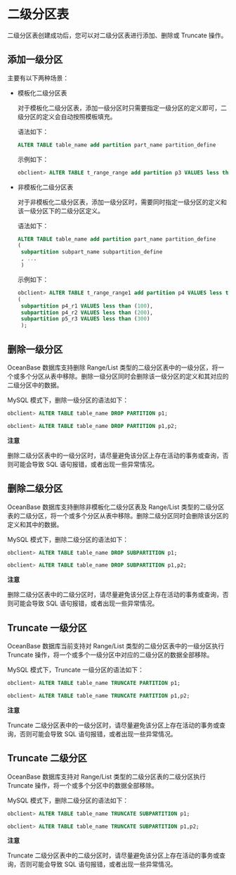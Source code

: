 二级分区表 
==========================

二级分区表创建成功后，您可以对二级分区表进行添加、删除或 Truncate 操作。

添加一级分区 
---------------------------

主要有以下两种场景：

* 模板化二级分区表

  对于模板化⼆级分区表，添加⼀级分区时只需要指定⼀级分区的定义即可，⼆级分区的定义会⾃动按照模板填充。

  语法如下：

  ```sql
  ALTER TABLE table_name add partition part_name partition_define
  ```

  

  示例如下：

  ```sql
  obclient> ALTER TABLE t_range_range add partition p3 VALUES less than (400);
  ```

  

* 非模板化二级分区表

  对于⾮模板化⼆级分区表，添加⼀级分区时，需要同时指定⼀级分区的定义和该⼀级分区下的⼆级分区定义。

  语法如下：

  ```sql
  ALTER TABLE table_name add partition part_name partition_define
  (
   subpartition subpart_name subpartition_define
   , ...
   )
  ```

  

  示例如下：

  ```sql
  obclient> ALTER TABLE t_range_range1 add partition p4 VALUES less than (500) 
  (
   subpartition p4_r1 VALUES less than (100),
   subpartition p4_r2 VALUES less than (200),
   subpartition p5_r3 VALUES less than (300)
   );
  ```

  




删除一级分区 
---------------------------

OceanBase 数据库支持删除 Range/List 类型的二级分区表中的一级分区，将一个或多个分区从表中移除。删除一级分区同时会删除该一级分区的定义和其对应的二级分区中的数据。

MySQL 模式下，删除一级分区的语法如下：

```sql
obclient> ALTER TABLE table_name DROP PARTITION p1;

obclient> ALTER TABLE table_name DROP PARTITION p1,p2;
```


**注意**



删除二级分区表中的一级分区时，请尽量避免该分区上存在活动的事务或查询，否则可能会导致 SQL 语句报错，或者出现一些异常情况。

删除二级分区 
---------------------------

OceanBase 数据库支持删除⾮模板化⼆级分区表及 Range/List 类型的二级分区表的⼆级分区，将一个或多个分区从表中移除。删除二级分区同时会删除该分区的定义和其中的数据。

MySQL 模式下，删除二级分区的语法如下：

```sql
obclient> ALTER TABLE table_name DROP SUBPARTITION p1;

obclient> ALTER TABLE table_name DROP SUBPARTITION p1,p2;
```


**注意**



删除二级分区表中的二级分区时，请尽量避免该分区上存在活动的事务或查询，否则可能会导致 SQL 语句报错，或者出现一些异常情况。

Truncate 一级分区 
----------------------------------

OceanBase 数据库当前支持对 Range/List 类型的二级分区表中的一级分区执行 Truncate 操作，将一个或多个一级分区中对应的二级分区的数据全部移除。

MySQL 模式下，Truncate 一级分区的语法如下：

```sql
obclient> ALTER TABLE table_name TRUNCATE PARTITION p1;

obclient> ALTER TABLE table_name TRUNCATE PARTITION p1,p2;
```


**注意**



Truncate 二级分区表中的一级分区时，请尽量避免该分区上存在活动的事务或查询，否则可能会导致 SQL 语句报错，或者出现一些异常情况。

Truncate 二级分区 
----------------------------------

OceanBase 数据库支持对 Range/List 类型的二级分区表的⼆级分区执行 Truncate 操作，将一个或多个分区中的数据全部移除。

MySQL 模式下，删除二级分区的语法如下：

```sql
obclient> ALTER TABLE table_name TRUNCATE SUBPARTITION p1;

obclient> ALTER TABLE table_name TRUNCATE SUBPARTITION p1,p2;
```


**注意**



Truncate 二级分区表中的二级分区时，请尽量避免该分区上存在活动的事务或查询，否则可能会导致 SQL 语句报错，或者出现一些异常情况。
